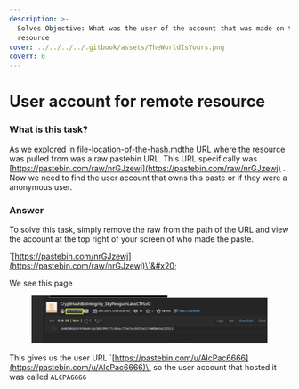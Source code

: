 ```yaml
---
description: >-
  Solves Objective: What was the user of the account that was made on the remote
  resource
cover: ../../../../.gitbook/assets/TheWorldIsYours.png
coverY: 0
---
```


# User account for remote resource

### What is this task?

As we explored in [file-location-of-the-hash.md](../section-1.0-binary-integrity-system/file-location-of-the-hash.md "mention")the URL where the resource was pulled from was a raw pastebin URL. This URL specifically was [https://pastebin.com/raw/nrGJzewj](https://pastebin.com/raw/nrGJzewj) . Now we need to find the user account that owns this paste or if they were a anonymous user.

### Answer

To solve this task, simply remove the raw from the path of the URL and view the account at the top right of your screen of who made the paste.

\`[https://pastebin.com/nrGJzewj](https://pastebin.com/raw/nrGJzewj)\`&#x20;

We see this page

<figure><img src="../../../../.gitbook/assets/UsernamePastebin.png" alt=""><figcaption></figcaption></figure>

This gives us the user URL \`[https://pastebin.com/u/AlcPac6666](https://pastebin.com/u/AlcPac6666)\` so the user account that hosted it was called `ALCPA6666`

